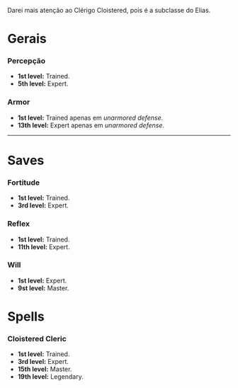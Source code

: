 Darei mais atenção ao Clérigo Cloistered, pois é a subclasse do Elias.

# Gerais
### Percepção
- **1st level:** Trained.
- **5th level:** Expert.

### Armor
- **1st level:** Trained apenas em _unarmored defense_.
- **13th level:** Expert apenas em _unarmored defense_.

---
# Saves
### Fortitude
- **1st level:** Trained.
- **3rd level:** Expert.

### Reflex
- **1st level:** Trained.
- **11th level:** Expert.

### Will
- **1st level:** Expert.
- **9st level:** Master.

# Spells
### Cloistered Cleric
- **1st level:** Trained.
- **3rd level:** Expert.
- **15th level:** Master.
- **19th level:** Legendary.